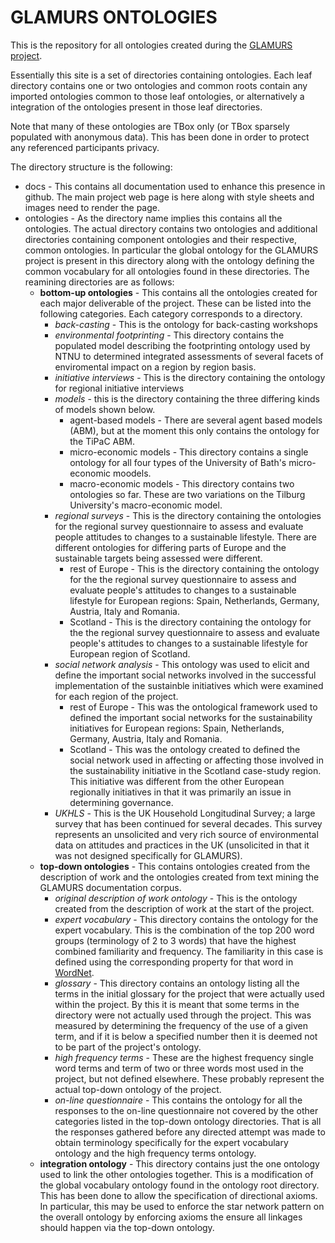 # GLAMURS ONTOLOGIES

This is the repository for all ontologies created during the [GLAMURS project](http://glamurs.eu/).

Essentially this site is a set of directories containing ontologies. Each leaf directory contains one or two ontologies and common roots contain any imported ontologies common to those leaf ontologies, or alternatively a integration of the ontologies present in those leaf directories.

Note that many of these ontologies are TBox only (or TBox sparsely populated with anonymous data). This has been done in order to protect any referenced participants privacy.

The directory structure is the following:

+ docs  - This contains all documentation used to enhance this presence in github. The main project web page is here along with style sheets and images need to render the page.
+ ontologies -	As the directory name implies this contains all the ontologies. The actual directory contains two ontologies and additional directories containing component ontologies and their respective, common ontologies. In particular the global ontology for the GLAMURS project is present in this directory along with the ontology defining the common vocabulary for all ontologies found in these directories. The reamining directories are as follows:
	+ **bottom-up ontologies** - This contains all the ontologies created for each major deliverable of the project. These can be listed into the following categories. Each category corresponds to a directory.
		- *back-casting* - This is the ontology for back-casting workshops
		- *environmental footprinting* - This directory contains the populated model describing the footprinting ontology used by NTNU to determined integrated assessments of several facets of enviromental impact on a region by region basis.
		- *initiative interviews* - This is the directory containing the ontology for regional initiative interviews
		- *models* - this is the directory containing the three differing kinds of models shown below.
		    * agent-based models - There are several agent based models (ABM), but at the moment this only contains the ontology for the TiPaC ABM.
		    * micro-economic models - This directory contains a single ontology for all four types of the University of Bath's micro-economic moodels.
		    * macro-economic models - This directory contains two ontologies so far. These are two variations on the Tilburg University's macro-economic model.
		- *regional surveys* - This is the directory containing the ontologies for the regional survey questionnaire to assess and evaluate people attitudes to changes to a sustainable lifestyle. There are different ontologies for differing parts of Europe and the sustainable targets being assessed were different.
			* rest of Europe - This is the directory containing the ontology for the the regional survey questionnaire to assess and evaluate people's attitudes to changes to a sustainable lifestyle for European regions: Spain, Netherlands, Germany, Austria, Italy and Romania.
			* Scotland - This is the directory containing the ontology for the the regional survey questionnaire to assess and evaluate people's attitudes to changes to a sustainable lifestyle for European region of Scotland.
		- *social network analysis* - This ontology was used to elicit and define the important social networks involved in the successful implementation of the sustainble initiatives which were examined for each region of the project.
			* rest of Europe - This was the ontological framework used to defined the important social networks for the sustainability initiatives for European regions: Spain, Netherlands, Germany, Austria, Italy and Romania.
			* Scotland - This was the ontology created to defined the social network used in affecting or affecting those involved in the sustainability initiative in the Scotland case-study region. This initiative was different from the other European regionally initiatives in that it was primarily an issue in determining governance. 
		+ *UKHLS* - This is the UK Household Longitudinal Survey; a large survey that has been continued for several decades. This survey represents an unsolicited and very rich source of environmental data on attitudes and practices in the UK (unsolicited in that it was not designed specifically for GLAMURS).
	+ **top-down ontologies** - This contains ontologies created from the description of work and the ontologies created from text mining the GLAMURS documentation corpus.
		- *original description of work ontology* - This is the ontology created from the description of work at the start of the project.
		- *expert vocabulary* - This directory contains the ontology for the expert vocabulary. This is the combination of the top 200 word groups (terminology of 2 to 3 words) that have the highest combined familiarity and frequency. The familiarity in this case is defined using the corresponding property for that word in [WordNet](https://wordnet.princeton.edu/).
		- *glossary* - This directory contains an ontology listing all the terms in the initial glossary for the project that were actually used within the project. By this it is meant that some terms in the directory were not actually used through the project. This was measured by determining the frequency of the use of a given term, and if it is below a specified number then it is deemed not to be part of the project's ontology.
		- *high frequency terms* - These are the highest frequency single word terms and term of two or three words most used in the project, but not defined elsewhere. These probably represent the actual top-down ontology of the project. 
		- *on-line questionnaire* - This contains the ontology for all the responses to the on-line questionnaire not covered by the other categories listed in the top-down ontology directories. That is all the responses gathered before any directed attempt was made to obtain terminology specifically for the expert vocabulary ontology and the high frequency terms ontology. 
	+ **integration ontology** - This directory contains just the one ontology used to link the other ontologies together. This is a modification of the global vocabulary ontology found in the ontology root directory. This has been done to allow the specification of directional axioms. In particular, this may be used to enforce the star network pattern on the overall ontology by enforcing axioms the ensure all linkages should happen via the top-down ontology. 
